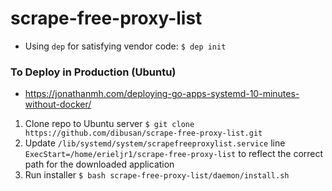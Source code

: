 # scrape-free-proxy-list

* Using `dep` for satisfying vendor code: `$ dep init`

### To Deploy in Production (Ubuntu)
- https://jonathanmh.com/deploying-go-apps-systemd-10-minutes-without-docker/
1. Clone repo to Ubuntu server `$ git clone https://github.com/dibusan/scrape-free-proxy-list.git`
2. Update `/lib/systemd/system/scrapefreeproxylist.service` line `ExecStart=/home/erieljr1/scrape-free-proxy-list` to reflect the correct path for the downloaded application
3. Run installer `$ bash scrape-free-proxy-list/daemon/install.sh`
